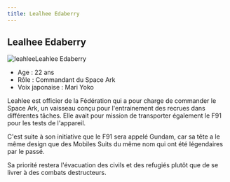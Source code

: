 ```yaml
---
title: Lealhee Edaberry
---
```


Lealhee Edaberry
----------------

![leahlee](/images/stories/saga/F91/persos/fed/leahlee.jpg)Leahlee Edaberry  
- Age : 22 ans  
- Rôle : Commandant du Space Ark  
- Voix japonaise : Mari Yoko


Leahlee est officier de la Fédération qui a pour charge de commander le Space Ark, un vaisseau conçu pour l'entrainement des recrues dans différentes tâches. Elle avait pour mission de transporter également le F91 pour les tests de l'appareil.


C'est suite à son initiative que le F91 sera appelé Gundam, car sa tête a le même design que des Mobiles Suits du même nom qui ont été légendaires par le passé.


Sa priorité restera l'évacuation des civils et des refugiés plutôt que de se livrer à des combats destructeurs.


 

